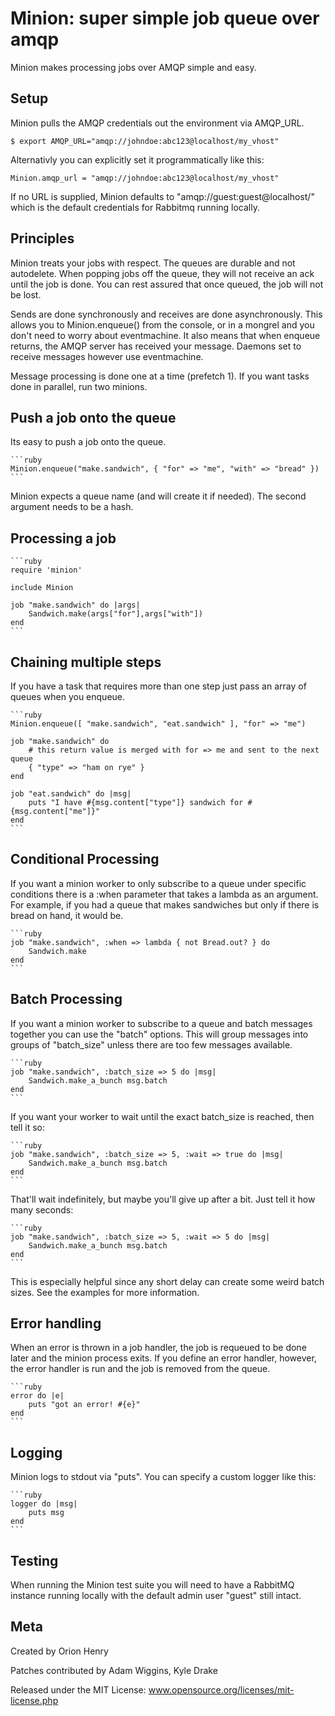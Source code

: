 
# Minion: super simple job queue over amqp #

Minion makes processing jobs over AMQP simple and easy.

## Setup ##

Minion pulls the AMQP credentials out the environment via AMQP_URL.

	$ export AMQP_URL="amqp://johndoe:abc123@localhost/my_vhost"

Alternativly you can explicitly set it programmatically like this:

	Minion.amqp_url = "amqp://johndoe:abc123@localhost/my_vhost"

If no URL is supplied, Minion defaults to "amqp://guest:guest@localhost/" which
is the default credentials for Rabbitmq running locally.

## Principles ##

Minion treats your jobs with respect.  The queues are durable and not
autodelete.  When popping jobs off the queue, they will not receive an ack
until the job is done.  You can rest assured that once queued, the job will not
be lost.

Sends are done synchronously and receives are done asynchronously.  This allows
you to Minion.enqueue() from the console, or in a mongrel and you don't need to
worry about eventmachine.  It also means that when enqueue returns, the AMQP
server has received your message. Daemons set to receive messages however use
eventmachine.

Message processing is done one at a time (prefetch 1).  If you want tasks done
in parallel, run two minions.

## Push a job onto the queue ##

Its easy to push a job onto the queue.

	```ruby
	Minion.enqueue("make.sandwich", { "for" => "me", "with" => "bread" })
	```
	
Minion expects a queue name (and will create it if needed). The second argument
needs to be a hash.  

## Processing a job ##

	```ruby
	require 'minion'

	include Minion

	job "make.sandwich" do |args|
		Sandwich.make(args["for"],args["with"])
	end
	```

## Chaining multiple steps ##

If you have a task that requires more than one step just pass an array of
queues when you enqueue.

	```ruby
	Minion.enqueue([ "make.sandwich", "eat.sandwich" ], "for" => "me")

	job "make.sandwich" do
		# this return value is merged with for => me and sent to the next queue
		{ "type" => "ham on rye" }  
	end

	job "eat.sandwich" do |msg|
		puts "I have #{msg.content["type"]} sandwich for #{msg.content["me"]}"
	end
	```

## Conditional Processing ##

If you want a minion worker to only subscribe to a queue under specific
conditions there is a :when parameter that takes a lambda as an argument.  For
example, if you had a queue that makes sandwiches but only if there is bread
on hand, it would be.

	```ruby
	job "make.sandwich", :when => lambda { not Bread.out? } do
		Sandwich.make
	end
	```
## Batch Processing ##

If you want a minion worker to subscribe to a queue and batch messages together
you can use the "batch" options.  This will group messages into groups of
"batch_size" unless there are too few messages available.

	```ruby
	job "make.sandwich", :batch_size => 5 do |msg|
		Sandwich.make_a_bunch msg.batch
	end
	```

If you want your worker to wait until the exact batch_size is reached, then tell
it so:

	```ruby
	job "make.sandwich", :batch_size => 5, :wait => true do |msg|
		Sandwich.make_a_bunch msg.batch
	end
	```
	
That'll wait indefinitely, but maybe you'll give up after a bit.  Just tell it
how many seconds:

	```ruby
	job "make.sandwich", :batch_size => 5, :wait => 5 do |msg|
		Sandwich.make_a_bunch msg.batch
	end
	```

This is especially helpful since any short delay can create some weird batch sizes.
See the examples for more information.

## Error handling ##

When an error is thrown in a job handler, the job is requeued to be done later
and the minion process exits.  If you define an error handler, however, the
error handler is run and the job is removed from the queue.

	```ruby
	error do |e|
		puts "got an error! #{e}"
	end
	```

## Logging ##

Minion logs to stdout via "puts".  You can specify a custom logger like this:

	```ruby
	logger do |msg|
		puts msg
	end
	```

## Testing ##

When running the Minion test suite you will need to have a RabbitMQ instance
running locally with the default admin user "guest" still intact.

## Meta ##

Created by Orion Henry

Patches contributed by Adam Wiggins, Kyle Drake

Released under the MIT License: www.opensource.org/licenses/mit-license.php


